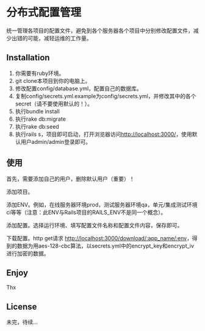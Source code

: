 # 分布式配置管理

统一管理各项目的配置文件，避免到各个服务器各个项目中分别修改配置文件，减少出错的可能，减轻运维的工作量。

## Installation

1. 你需要有ruby环境。
2. git clone本项目到你的电脑上。
3. 修改配置config/database.yml，配置自己的数据库。
4. 复制config/secrets.yml.example为config/secrets.yml，并修改其中的各个secret（请不要使用默认的！）。
5. 执行bundle install
6. 执行rake db:migrate
7. 执行rake db:seed
8. 执行rails s，项目即可启动，打开浏览器访问<http://localhost:3000/>，使用默认用户admin/admin登录即可。

## 使用
首先，需要添加自己的用户，删除默认用户（重要）！

添加项目。

添加ENV。例如，在线服务器环境prod，测试服务器环境qa，单元/集成测试环境ci等等（注意：此ENV与Rails项目的RAILS_ENV不是同一个概念）。

添加配置。选择运行环境、填写配置文件名称和配置文件内容，保存即可。

下载配置。http get请求 <http://localhost:3000/download/:app_name/:env>，得到的数据为用aes-128-cbc算法，以secrets.yml中的encrypt_key和encrypt_iv进行加密的数据。

## Enjoy
Thx
 
## License
未完，待续... 
 